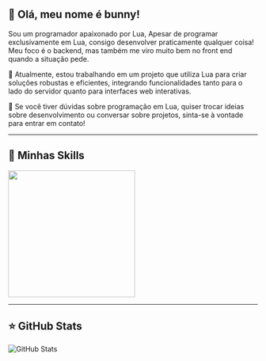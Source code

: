 ## 💜 Olá, meu nome é bunny!

Sou um programador apaixonado por Lua, Apesar de programar exclusivamente em Lua, consigo desenvolver praticamente qualquer coisa! Meu foco é o backend, mas também me viro muito bem no front end quando a situação pede.

🔭 Atualmente, estou trabalhando em um projeto que utiliza Lua para criar soluções robustas e eficientes, integrando funcionalidades tanto para o lado do servidor quanto para interfaces web interativas.

💬 Se você tiver dúvidas sobre programação em Lua, quiser trocar ideias sobre desenvolvimento ou conversar sobre projetos, sinta-se à vontade para entrar em contato!

---

## 🚀 Minhas Skills

<img src="http://www.w3.org/2000/svg" width="256" height="256" fill="none" viewBox="0 0 256 256"><rect width="256" height="256" fill="#242938" rx="60"/><g clip-path="url(#clip0_101_404)"><path fill="navy" d="M204.453 128.02C204.453 85.8242 170.195 51.5703 128 51.5703C85.8047 51.5703 51.5469 85.8242 51.5469 128.02C51.5469 170.219 85.8047 204.473 128 204.473C170.195 204.473 204.453 170.219 204.453 128.02Z"/><path fill="#fff" d="M182.066 96.3438C182.066 83.9883 172.035 73.957 159.68 73.957C147.324 73.957 137.293 83.9883 137.293 96.3438C137.293 108.695 147.324 118.73 159.68 118.73C172.035 118.73 182.066 108.695 182.066 96.3438Z"/><path fill="navy" d="M226.84 51.5469C226.84 39.1914 216.809 29.1602 204.453 29.1602C192.098 29.1602 182.066 39.1914 182.066 51.5469C182.066 63.9023 192.098 73.9336 204.453 73.9336C216.809 73.9336 226.84 63.9258 226.84 51.5469Z"/><path fill="#fff" d="M82.5078 160.586H107.281V166.227H76.1094V116.066H82.5078V160.586Z"/><path fill="#fff" d="M136.871 166.227V161.199C133.492 165.953 130.133 167.809 124.832 167.809C117.82 167.809 113.344 163.965 113.344 157.969V130.176H119.047V155.707C119.047 160.039 121.937 162.805 126.48 162.805C132.457 162.805 136.32 157.988 136.32 150.617V130.176H142.023V166.227H136.871Z"/><path fill="#fff" d="M183.945 167.199C182.086 167.684 181.199 167.809 180.016 167.809C176.301 167.809 174.504 166.164 174.102 162.508C170.047 166.227 166.395 167.809 161.855 167.809C154.566 167.809 150.027 163.691 150.027 157.145C150.027 152.457 152.16 149.227 156.363 147.516C158.559 146.629 159.805 146.352 167.914 145.316C172.457 144.77 173.891 143.734 173.891 141.328V139.805C173.891 136.363 171 134.441 165.848 134.441C160.48 134.441 157.863 136.426 157.379 140.84H151.59C151.738 137.27 152.414 135.203 154.062 133.344C156.469 130.66 160.797 129.141 166.035 129.141C174.906 129.141 179.594 132.582 179.594 138.98V160.188C179.594 161.98 180.691 163.016 182.699 163.016C183.035 163.016 183.313 163.016 183.945 162.867V167.199ZM173.891 148.402C171.969 149.289 170.723 149.562 164.664 150.387C158.539 151.273 155.984 153.215 155.984 156.996C155.984 160.652 158.602 162.785 163.078 162.785C166.457 162.785 169.266 161.684 171.613 159.551C173.32 157.969 173.891 156.809 173.891 154.863V148.402Z"/><path stroke="gray" stroke-dasharray="8.63 8.63" stroke-miterlimit="10" stroke-width="2.294" d="M216.09 83.121C223.164 97.0195 226.859 112.394 226.859 128C226.859 182.574 182.574 226.859 128 226.859C73.4257 226.859 29.1406 182.574 29.1406 128C29.1406 73.4257 73.4257 29.1406 128 29.1406C145.551 29.1406 162.762 33.8086 177.883 42.6367"/></g><defs><clipPath id="clip0_101_404"><rect width="200" height="200" fill="#fff" transform="translate(28 28)" />

---

## ⭐ GitHub Stats

![GitHub Stats](https://github-readme-stats.vercel.app/api?username=BunnyTheScripter&show_icons=true)
